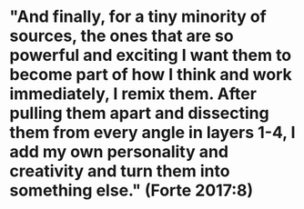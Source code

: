# "And finally, for a tiny minority of sources, the ones that are so powerful and exciting I want them to become part of how I think and work immediately, I remix them. After pulling them apart and dissecting them from every angle in layers 1-4, I add my own personality and creativity and turn them into something else." (Forte 2017:8)